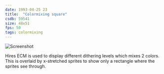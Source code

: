 ```yaml
---
date: 1993-04-25 23
title:  "Colormixing square"
csdb: 59541
size: 48x51
fps: 50
tags: colormixing
---
```

![Screenshot](/c64wrd/varsity/hohlhippe/colormixing.png)

Hires ECM is used to display different dithering levels which mixes 2 colors. This is overlaid by x-stretched sprites to show only a rectangle where the sprites see through.

<!--more-->
